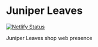 # Juniper Leaves

[![Netlify Status](https://api.netlify.com/api/v1/badges/e9d4fdb0-2136-44bd-8cae-a9fa175fcad6/deploy-status)](https://app.netlify.com/sites/juniperleaves/deploys)

Juniper Leaves shop web presence
